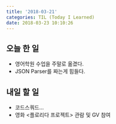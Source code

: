 ```yaml
---
title: '2018-03-21'
categories: TIL (Today I Learned)
date: 2018-03-23 10:10:26
---
```


## 오늘 한 일
  * 영어학원 수업을 주말로 옮겼다.
  * JSON Parser를 짜는게 힘들다.


## 내일 할 일
  * 코드스쿼드...
  * 영화 <플로리다 프로젝트> 관람 및 GV 참여